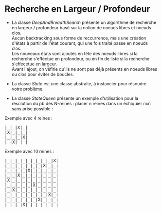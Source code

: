 # Recherche en Largeur / Profondeur

- La classe *DeepAndBreadthSearch* présente un algorithme de recherche en largeur / profondeur basé sur la notion de noeuds libres et noeuds clos.<br>
Aucun backtracking sous forme de reccurrence, mais une création d'états à partir de l'état courant, qui une fois traité passe en noeuds clos.<br>
Les nouveaux états sont ajoutés en tête des noeuds libres si la recherche s'effectue en profondeur, ou en fin de liste si la recherche s'effecetue en largeur.<br>
Avant l'ajout, on véfirie qu'ils ne sont pas déjà présents en noeuds libres ou clos pour éviter de boucles.

- La classe *State* est une classe abstraite, à instancier pour résoudre votre problème.

- La classe *StateQueen* présente un exemple d'utilisation pour la résolution du pb des N-reines : placer n reines dans un échiquier nxn sans prise possible : 

Exemple avec 4 reines : 
<pre>
|_|_|X|_|
|X|_|_|_|
|_|_|_|X|
|_|X|_|_|
</pre>
Exemple avec 10 reines : 
<pre>
|_|_|_|_|_|_|_|_|_|X|
|_|_|_|_|_|_|_|X|_|_|
|_|_|_|_|X|_|_|_|_|_|
|_|_|X|_|_|_|_|_|_|_|
|X|_|_|_|_|_|_|_|_|_|
|_|_|_|_|_|X|_|_|_|_|
|_|X|_|_|_|_|_|_|_|_|
|_|_|_|_|_|_|_|_|X|_|
|_|_|_|_|_|_|X|_|_|_|
|_|_|_|X|_|_|_|_|_|_|
</pre>
